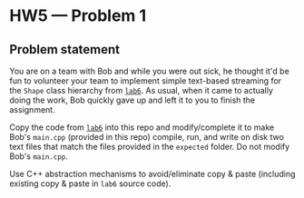 # HW5 — Problem 1

## Problem statement

You are on a team with Bob and while you were out sick, he thought it'd be fun to volunteer your team to implement simple text-based streaming for the `Shape` class hierarchy from [`lab6`](https://github.com/uiowa-cs-3210-0001/cs3210-labs/tree/master/lab6/1%20-%20class%20hierarchies). As usual, when it came to actually doing the work, Bob quickly gave up and left it to you to finish the assignment. 

Copy the code from [`lab6`](https://github.com/uiowa-cs-3210-0001/cs3210-labs/tree/master/lab6/1%20-%20class%20hierarchies) into this repo and modify/complete it to make Bob's  `main.cpp` (provided in this repo) compile, run, and write on disk two text files that match the files provided in the `expected` folder. Do not modify Bob's `main.cpp`. 

Use C++ abstraction mechanisms to avoid/eliminate copy & paste (including existing copy & paste in `lab6` source code).
